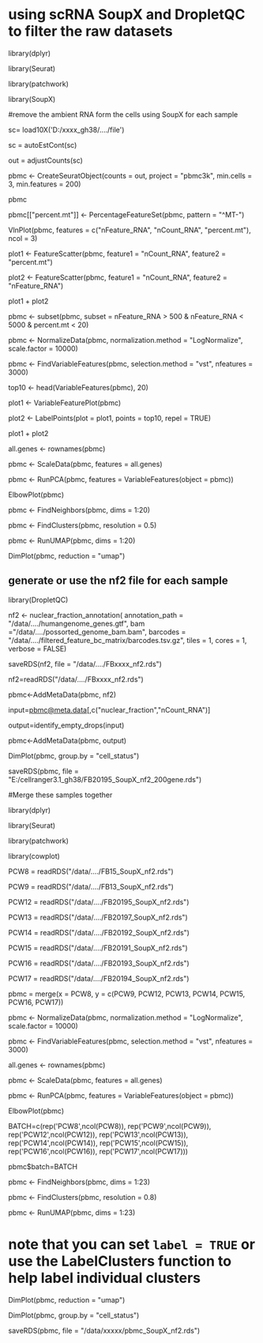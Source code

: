 # using scRNA SoupX and DropletQC to filter the raw datasets 

library(dplyr)

library(Seurat)

library(patchwork)

library(SoupX)

#remove the ambient RNA form the cells using SoupX for each sample

sc= load10X('D:/xxxx_gh38/..../file')

sc = autoEstCont(sc)

out = adjustCounts(sc)

pbmc <- CreateSeuratObject(counts = out, project = "pbmc3k", min.cells = 3, min.features = 200)

pbmc

pbmc[["percent.mt"]] <- PercentageFeatureSet(pbmc, pattern = "^MT-")

VlnPlot(pbmc, features = c("nFeature_RNA", "nCount_RNA", "percent.mt"), ncol = 3)

plot1 <- FeatureScatter(pbmc, feature1 = "nCount_RNA", feature2 = "percent.mt")

plot2 <- FeatureScatter(pbmc, feature1 = "nCount_RNA", feature2 = "nFeature_RNA")

plot1 + plot2

pbmc <- subset(pbmc, subset = nFeature_RNA > 500 & nFeature_RNA < 5000 & percent.mt < 20)

pbmc <- NormalizeData(pbmc, normalization.method = "LogNormalize", scale.factor = 10000)

pbmc <- FindVariableFeatures(pbmc, selection.method = "vst", nfeatures = 3000)

top10 <- head(VariableFeatures(pbmc), 20)

plot1 <- VariableFeaturePlot(pbmc)

plot2 <- LabelPoints(plot = plot1, points = top10, repel = TRUE)

plot1 + plot2

all.genes <- rownames(pbmc)

pbmc <- ScaleData(pbmc, features = all.genes)

pbmc <- RunPCA(pbmc, features = VariableFeatures(object = pbmc))

ElbowPlot(pbmc)

pbmc <- FindNeighbors(pbmc, dims = 1:20)

pbmc <- FindClusters(pbmc, resolution = 0.5)

pbmc <- RunUMAP(pbmc, dims = 1:20)

DimPlot(pbmc, reduction = "umap")

## generate or use the nf2 file for each sample

library(DropletQC)

nf2 <- nuclear_fraction_annotation(
  annotation_path = "/data/..../humangenome_genes.gtf",
  bam ="/data/..../possorted_genome_bam.bam",
  barcodes = "/data/..../filtered_feature_bc_matrix/barcodes.tsv.gz",
  tiles = 1, cores = 1, verbose = FALSE)

saveRDS(nf2, file = "/data/..../FBxxxx_nf2.rds")


nf2=readRDS("/data/..../FBxxxx_nf2.rds")

pbmc<-AddMetaData(pbmc, nf2)


input=pbmc@meta.data[,c("nuclear_fraction","nCount_RNA")]

output=identify_empty_drops(input)

pbmc<-AddMetaData(pbmc, output)

DimPlot(pbmc, group.by = "cell_status")

saveRDS(pbmc, file = "E:/cellranger3.1_gh38/FB20195_SoupX_nf2_200gene.rds")


#Merge these samples together

library(dplyr)

library(Seurat)

library(patchwork)

library(cowplot)

PCW8 = readRDS("/data/..../FB15_SoupX_nf2.rds")

PCW9 = readRDS("/data/..../FB13_SoupX_nf2.rds")

PCW12 = readRDS("/data/..../FB20195_SoupX_nf2.rds")

PCW13 = readRDS("/data/..../FB20197_SoupX_nf2.rds")

PCW14 = readRDS("/data/..../FB20192_SoupX_nf2.rds")

PCW15 = readRDS("/data/..../FB20191_SoupX_nf2.rds")

PCW16 = readRDS("/data/..../FB20193_SoupX_nf2.rds")

PCW17 = readRDS("/data/..../FB20194_SoupX_nf2.rds")

pbmc = merge(x = PCW8, y = c(PCW9, PCW12, PCW13, PCW14, PCW15, PCW16, PCW17))

pbmc <- NormalizeData(pbmc, normalization.method = "LogNormalize", scale.factor = 10000)

pbmc <- FindVariableFeatures(pbmc, selection.method = "vst", nfeatures = 3000)

all.genes <- rownames(pbmc)

pbmc <- ScaleData(pbmc, features = all.genes)


pbmc <- RunPCA(pbmc, features = VariableFeatures(object = pbmc))


ElbowPlot(pbmc)


BATCH=c(rep('PCW8',ncol(PCW8)),
        rep('PCW9',ncol(PCW9)),
        rep('PCW12',ncol(PCW12)),
        rep('PCW13',ncol(PCW13)),
        rep('PCW14',ncol(PCW14)),
        rep('PCW15',ncol(PCW15)),
        rep('PCW16',ncol(PCW16)), 
        rep('PCW17',ncol(PCW17)))

pbmc$batch=BATCH


pbmc <- FindNeighbors(pbmc, dims = 1:23)

pbmc <- FindClusters(pbmc, resolution = 0.8)

pbmc <- RunUMAP(pbmc, dims = 1:23)
# note that you can set `label = TRUE` or use the LabelClusters function to help label individual clusters

DimPlot(pbmc, reduction = "umap")

DimPlot(pbmc, group.by = "cell_status")

saveRDS(pbmc, file = "/data/xxxxx/pbmc_SoupX_nf2.rds")
